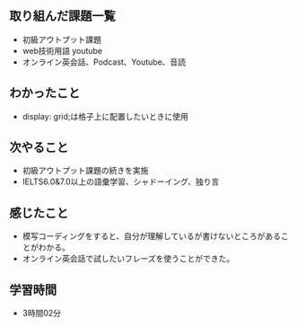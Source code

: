 ## 取り組んだ課題一覧
- 初級アウトプット課題
- web技術用語 youtube
- オンライン英会話、Podcast、Youtube、音読
## わかったこと
- display: grid;は格子上に配置したいときに使用
## 次やること
- 初級アウトプット課題の続きを実施
- IELTS6.0&7.0以上の語彙学習、シャドーイング、独り言
## 感じたこと
- 模写コーディングをすると、自分が理解しているが書けないところがあることがわかる。
- オンライン英会話で試したいフレーズを使うことができた。
## 学習時間
- 3時間02分
